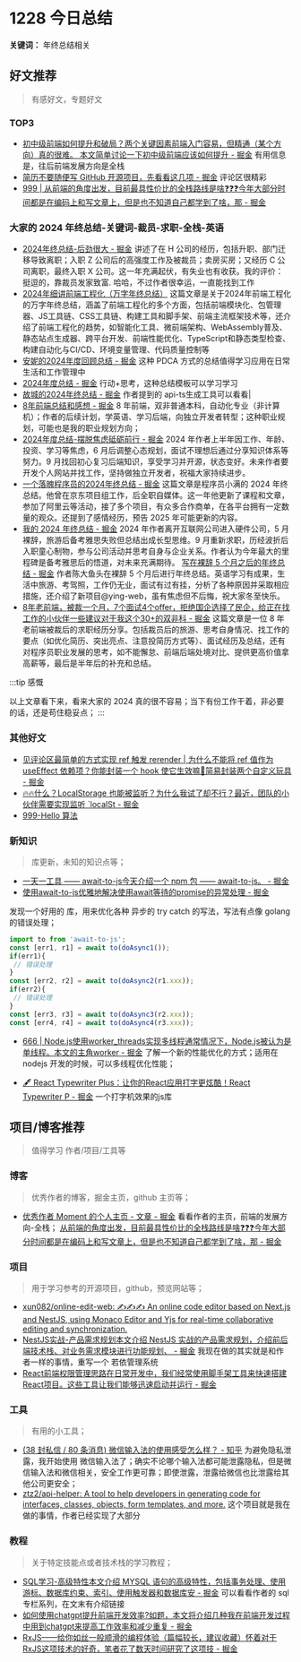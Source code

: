 
# 1228 今日总结



**关键词：**  年终总结相关


 



## 好文推荐
> 有感好文，专题好文

### TOP3

- [初中级前端如何提升和破局？两个关键因素前端入门容易，但精通（某个方向）真的很难。 本文简单讨论一下初中级前端应该如何提升 - 掘金](https://juejin.cn/post/7423226096777625652)   有用信息是，往后前端发展方向是全栈 
- [简历不要随便写 GitHub 开源项目，先看看这几项  - 掘金](https://juejin.cn/post/7428037052799123456)  评论区很精彩 
- [999 | 从前端的角度出发，目前最具性价比的全栈路线是啥❓❓❓今年大部分时间都是在编码上和写文章上，但是也不知道自己都学到了啥，那 - 掘金](https://juejin.cn/post/7451483063568154639)

### 大家的 2024 年终总结-关键词-裁员-求职-全栈-英语

- [2024年终总结-后劲很大 - 掘金](https://juejin.cn/post/7446993523100647463?searchId=2024122807594888E3B428C0A3BF5EA269) 讲述了在 H 公司的经历，包括升职、部门迁移导致离职；入职 Z 公司后的高强度工作及被裁员；卖房买房；又经历 C 公司离职，最终入职 X 公司。这一年充满起伏，有失业也有收获。我的评价： 挺逗的，靠裁员发家致富. 哈哈，不过作者很幸运，一直能找到工作
- [2024年细讲前端工程化（万字年终总结）](https://juejin.cn/post/7448191774537842714?searchId=2024122808014882C9811D9ABC0E11E890#heading-127) 这篇文章是关于2024年前端工程化的万字年终总结，涵盖了前端工程化的多个方面，包括前端模块化、包管理器、JS工具链、CSS工具链、构建工具和脚手架、前端主流框架技术等，还介绍了前端工程化的趋势，如智能化工具、微前端架构、WebAssembly普及、静态站点生成器、跨平台开发、前端性能优化、TypeScript和静态类型检查、构建自动化与CI/CD、环境变量管理、代码质量控制等
- [安妮的2024年度回顾总结 - 掘金](https://juejin.cn/post/7451436136192360467?searchId=2024122807441428BB32F89D419161D0A8)  这种 PDCA 方式的总结值得学习应用在日常生活和工作管理中
- [2024年度总结 - 掘金](https://juejin.cn/post/7452547398670303269?searchId=20241227100911E5E25CEA306C220C1ED8) 行动+思考，这种总结模板可以学习学习
- [故城的2024年终总结 - 掘金](https://juejin.cn/post/7446578471902806068?searchId=20241227205425FE167424D8272852BE57)  作者提到的 api-ts生成工具可以看看| 
- [8年前端总结和感想 - 掘金](https://juejin.cn/post/7387420922809942035) 8 年前端，双非普通本科，自动化专业（非计算机）；作者的后续计划，学英语、学习后端，向独立开发者转型；这种职业规划，可能也是我的职业规划方向；
- [2024年度总结-摆脱焦虑砥砺前行 - 掘金](https://juejin.cn/post/7449532006034472996?searchId=20241227100911E5E25CEA306C220C1ED8) 2024 年作者上半年因工作、年龄、投资、学习等焦虑，6 月后调整心态规划，面试不理想后通过分享知识体系等努力。9 月找回初心复习后端知识，享受学习并开源，状态变好。未来作者要开发个人网站并找工作，坚持做独立开发者，祝福大家持续进步。
- [一个落魄程序员的2024年终总结 - 掘金](https://juejin.cn/post/7448080826909327394?searchId=20241227100407C53AF09FA209B715F212 ) 这篇文章是程序员小满的 2024 年终总结。他曾在京东项目组工作，后全职自媒体。这一年他更新了课程和文章，参加了阿里云等活动，接了多个项目，有众多合作商单，在各平台拥有一定数量的观众。还提到了感情经历，预告 2025 年可能更新的内容。
- [我的 2024 年终总结  - 掘金](https://juejin.cn/post/7451924452538548260) 2024 年作者离开互联网公司进入硬件公司，5 月裸辞，旅游后备考雅思失败但总结出成长型思维。9 月重新求职，历经波折后入职童心制物，参与公司活动并思考自身与企业关系。作者认为今年最大的里程碑是备考雅思后的悟道，对未来充满期待。
[写在裸辞 5 个月之后的年终总结  - 掘金](https://juejin.cn/post/7450695904687505445) 作者陈大鱼头在裸辞 5 个月后进行年终总结。英语学习有成果，生活中旅游、考驾照，工作仍无业，面试有过有挂，分析了各种原因并采取相应措施，还介绍了新项目@ying-web，虽有焦虑但不后悔，祝大家冬至快乐。
- [8年老前端，被裁一个月，7个面试4个offer，拒绝国企选择了民企，给正在找工作的小伙伴一些建议对于我这个30+的双非科 - 掘金](https://juejin.cn/post/7443022981020696627) 这篇文章是一位 8 年老前端被裁后的求职经历分享。包括裁员后的旅游、思考自身情况、找工作的要点（如优化简历、突出亮点、注意投简历方式等）、面试经历及总结，还有对程序员职业发展的思考，如不能懈怠、前端后端处境对比、提供更高价值拿高薪等，最后是半年后的补充和总结。


:::tip 感慨

以上文章看下来，看来大家的 2024 真的很不容易；当下有份工作干着，非必要的话，还是苟住稳妥点；
:::


### 其他好文

- [见评论区最简单的方式实现 ref 触发 rerender | 为什么不能将 ref 值作为 useEffect 依赖项？你能封装一个 hook 使它生效嘛🤔简易封装两个自定义玩具 - 掘金](https://juejin.cn/post/7443357518971109414)
- [🔥🔥什么？LocalStorage 也能被监听？为什么我试了却不行？最近，团队的小伙伴需要实现监听 `localSt - 掘金](https://juejin.cn/post/7418117491720323081)
- [999-Hello 算法](https://www.hello-algo.com/?t=1)

 
### 新知识
> 库更新，未知的知识点等；


- [一天一工具 —— await-to-js今天介绍一个 npm 包 —— await-to-js。 - 掘金](https://juejin.cn/post/7010213752242962439)
- [使用await-to-js优雅地解决使用await等待的promise的异常处理 - 掘金](https://juejin.cn/post/7076243357256646663)

发现一个好用的 库，用来优化各种 异步的 try catch 的写法，写法有点像 golang 的错误处理；

```js
import to from 'await-to-js';
const [err1, r1] = await to(doAsync1());
if(err1){
 // 错误处理
}
const [err2, r2] = await to(doAsync2(r1.xxx));
if(err2){
 // 错误处理
}
const [err3, r3] = await to(doAsync3(r2.xxx));
const [err4, r4] = await to(doAsync4(r3.xxx));


```

- [666 | Node.js使用worker_threads实现多线程通常情况下，Node.js被认为是单线程。本文的主角worker - 掘金](https://juejin.cn/post/7062733724504293413) 了解一个新的性能优化的方式；适用在 nodejs 开发的时候，可以多线程优化性能；

- [🖋️ React Typewriter Plus：让你的React应用打字更炫酷！React Typewriter P - 掘金](https://juejin.cn/post/7450303118812725284) 一个打字机效果的js库
 


 

## 项目/博客推荐
> 值得学习 作者/项目/工具等

### 博客
> 优秀作者的博客，掘金主页，github 主页等；

- [优秀作者 Moment 的个人主页 - 文章 - 掘金](https://juejin.cn/user/3782764966460398/posts) 看看作者的主页，前端的发展方向-全栈；
[从前端的角度出发，目前最具性价比的全栈路线是啥❓❓❓今年大部分时间都是在编码上和写文章上，但是也不知道自己都学到了啥，那 - 掘金](https://juejin.cn/post/7451483063568154639)

### 项目
> 用于学习参考的开源项目，github，预览网站等；

- [xun082/online-edit-web: ✍️✍️✍️ An online code editor based on Next.js and NestJS, using Monaco Editor and Yjs for real-time collaborative editing and synchronization.](https://github.com/xun082/online-edit-web)
- [NestJS实战-产品需求规划本文介绍 NestJS 实战的产品需求规划，介绍前后端技术栈、对业务需求模块进行功能规划、 - 掘金](https://juejin.cn/post/7416499669629780009)  我现在做的其实就是和作者一样的事情，重写一个 若依管理系统
- [React前端权限管理思路在日常开发中，我们经常使用脚手架工具来快速搭建React项目。这些工具让我们能够迅速启动并运行 - 掘金](https://juejin.cn/post/7452418485810593855)


### 工具
> 有用的小工具；

- [(38 封私信 / 80 条消息) 微信输入法的使用感受怎么样？ - 知乎](https://www.zhihu.com/question/636125296) 为避免隐私泄露，我开始使用 微信输入法了；确实不论哪个输入法都可能泄露隐私，但是微信输入法和微信相关，安全工作更可靠；即使泄露，泄露给微信也比泄露给其他公司更安全；
- [ztz2/api-helper: A tool to help developers in generating code for interfaces, classes, objects, form templates, and more.](https://github.com/ztz2/api-helper/tree/main)  这个项目就是我在做的事情，作者已经实现了大部分 



### 教程
> 关于特定技能点或者技术栈的学习教程；
- [SQL学习-高级特性本文介绍 MYSQL 语句的高级特性，包括事务处理、使用游标、数据库约束、索引、使用触发器和数据库安 - 掘金](https://juejin.cn/post/7449259329230979108)  可以看看作者的 sql 专栏系列，在文末有介绍链接 
- [如何使用chatgpt提升前端开发效率?如题，本文将介绍几种我在前端开发过程中用到chatgpt来提高工作效率和减少重复 - 掘金](https://juejin.cn/post/7242140832378798135)
- [RxJS——给你如丝一般顺滑的编程体验（篇幅较长，建议收藏）怀着对于RxJS这项技术的好奇，笔者花了数天时间研究了这项技 - 掘金](https://juejin.cn/post/6910943445569765384#heading-86)


 
